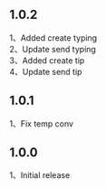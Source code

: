 ## 1.0.2

1、Added create typing </br>
2、Update send typing </br>
3、Added create tip </br>
4、Update send tip </br>

## 1.0.1

1、Fix temp conv </br>

## 1.0.0

1、Initial release </br>
